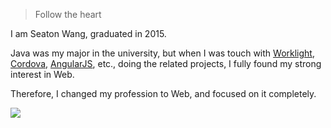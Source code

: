 > Follow the heart

I am Seaton Wang, graduated in 2015.

Java was my major in the university, but when I was touch with [Worklight](https://www.ibm.com/developerworks/mobile/mo-aim1206-working-with-worklight-1/), [Cordova](http://cordova.apache.org/), [AngularJS](https://angularjs.org/), etc.,
 doing the related projects, I fully found my strong interest in Web.
 
 Therefore, I changed my profession to Web, and focused on it completely.
 
 ![](../img/wechat.jpg)